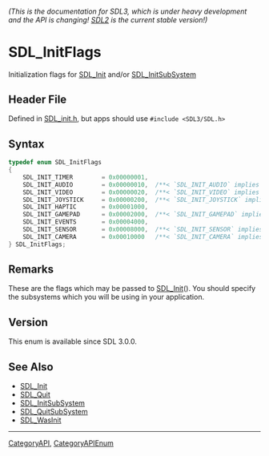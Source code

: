 ###### (This is the documentation for SDL3, which is under heavy development and the API is changing! [SDL2](https://wiki.libsdl.org/SDL2/) is the current stable version!)
# SDL_InitFlags

Initialization flags for [SDL_Init](SDL_Init) and/or [SDL_InitSubSystem](SDL_InitSubSystem)

## Header File

Defined in [SDL_init.h](https://github.com/libsdl-org/SDL/blob/main/include/SDL3/SDL_init.h), but apps should use `#include <SDL3/SDL.h>`

## Syntax

```c
typedef enum SDL_InitFlags
{
    SDL_INIT_TIMER        = 0x00000001,
    SDL_INIT_AUDIO        = 0x00000010,  /**< `SDL_INIT_AUDIO` implies `SDL_INIT_EVENTS` */
    SDL_INIT_VIDEO        = 0x00000020,  /**< `SDL_INIT_VIDEO` implies `SDL_INIT_EVENTS` */
    SDL_INIT_JOYSTICK     = 0x00000200,  /**< `SDL_INIT_JOYSTICK` implies `SDL_INIT_EVENTS` */
    SDL_INIT_HAPTIC       = 0x00001000,
    SDL_INIT_GAMEPAD      = 0x00002000,  /**< `SDL_INIT_GAMEPAD` implies `SDL_INIT_JOYSTICK` */
    SDL_INIT_EVENTS       = 0x00004000,
    SDL_INIT_SENSOR       = 0x00008000,  /**< `SDL_INIT_SENSOR` implies `SDL_INIT_EVENTS` */
    SDL_INIT_CAMERA       = 0x00010000   /**< `SDL_INIT_CAMERA` implies `SDL_INIT_EVENTS` */
} SDL_InitFlags;
```

## Remarks

These are the flags which may be passed to [SDL_Init](SDL_Init)(). You
should specify the subsystems which you will be using in your application.

## Version

This enum is available since SDL 3.0.0.

## See Also

* [SDL_Init](SDL_Init)
* [SDL_Quit](SDL_Quit)
* [SDL_InitSubSystem](SDL_InitSubSystem)
* [SDL_QuitSubSystem](SDL_QuitSubSystem)
* [SDL_WasInit](SDL_WasInit)

----
[CategoryAPI](CategoryAPI), [CategoryAPIEnum](CategoryAPIEnum)

